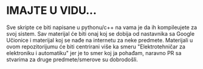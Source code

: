 # IMAJTE U VIDU...
Sve skripte ce biti napisane u pythonu/c++ na vama je da ih kompileujete za svoj sistem. Sav materijal će biti onaj koj se dobija od nastavnika sa Google Učionice i materijal koj se nađe na internetu za neke predmete. Materijali u ovom repozitorijumu će biti centrirani više ka smeru "Elektrotehničar za elektroniku i automatiku" jer je to smer koj ja pohađam, naravno PR sa stvarima za druge predmete/smerove su dobrodošli.
